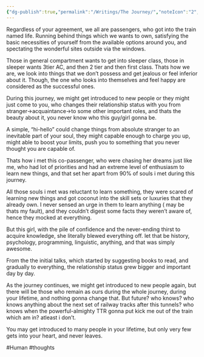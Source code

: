 ```yaml
---
{"dg-publish":true,"permalink":"/Writings/The Journey/","noteIcon":"2","created":"2023-12-08T13:16:30.651+05:30","updated":"2023-12-08T13:17:14.159+05:30"}
---
```


Regardless of your agreement, we all are passengers, who got into the train named life. Running behind things which we wants to own, satisfying the basic necessities of yourself from the available options around you, and spectating the wonderful sites outside via the windows.

Those in general compartment wants to get into sleeper class, those in sleeper wants 3tier AC, and then 2 tier and then first class. Thats how we are, we look into things that we don’t possess and get jealous or feel inferior about it. Though, the one who looks into themselves and feel happy are considered as the successful ones.

During this journey, we might get introduced to new people or they might just come to you, who changes their relationship status with you from stranger->acquaintance->to some other important roles, and thats the beauty about it, you never know who this guy/girl gonna be.

A simple, “hi-hello” could change things from absolute stranger to an inevitable part of your soul, they might capable enough to charge you up, might able to boost your limits, push you to something that you never thought you are capable of.

Thats how i met this co-passenger, who were chasing her dreams just like me, who had lot of priorities and had an extreme level of enthusiasm to learn new things, and that set her apart from 90% of souls i met during this journey. 

All those souls i met was reluctant to learn something, they were scared of learning new things and got coconut into the skill sets or luxuries that they already own. I never sensed an urge in them to learn anything ( may be thats my fault), and they couldn’t digest some facts they weren’t aware of, hence they mocked at everything.

But this girl, with the pile of confidence and the never-ending thirst to acquire knowledge, she literally blewed everything off. let that be history, psychology, programming, linguistic, anything, and that was simply awesome. 

From the the initial talks, which started by suggesting books to read, and gradually to everything, the relationship status grew bigger and important day by day.

As the journey continues, we might get introduced to new people again, but there will be those who remain as ours during the whole journey, during your lifetime, and nothing gonna change that. But future? who knows? who knows anything about the next set of railway tracks after this tunnels? who knows when the powerful-almighty TTR gonna put kick me out of the train which am in? atleast i don’t.

You may get introduced to many people in your lifetime, but only very few gets into your heart, and never leaves.

#Human #thoughts 